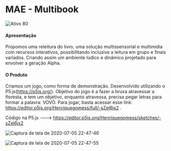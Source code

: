 # MAE - Multibook

![Ativo 80](https://user-images.githubusercontent.com/58234356/86550250-f2f86080-bf0f-11ea-9cf4-517fbe0c5380.png)



#### Apresentação 

Propomos uma releitura do livro, uma solução multissensorial e multimídia com recursos interativos, possibilitando inclusive a leitura em grupo e finais variados.
Criando assim um ambiente lúdico e dinâmico projetado para envolver a geração Alpha.

#### O Produto

Criamos um jogo, como forma de demonstração. Desenvolvido utilizando o P5.js(https://p5js.org/). Objetivo do jogo é a fazer a bruxa atravessar a floresta, e tem um objetivo, enquanto atravessa, precisa pegar letras para formar a palavra: VOVÓ. Para jogar, basta acessar esse link: https://editor.p5js.org/Henriquegomess/full/-sZel6jx2 .

Código na P5.js ---> https://editor.p5js.org/Henriquegomess/sketches/-sZel6jx2


![Captura de tela de 2020-07-05 22-47-46](https://user-images.githubusercontent.com/58234356/86550970-d2310a80-bf11-11ea-8f0a-88bf64153157.png)


![Captura de tela de 2020-07-05 22-47-55](https://user-images.githubusercontent.com/58234356/86550952-c9403900-bf11-11ea-8cab-c17a7caf4aab.png)

